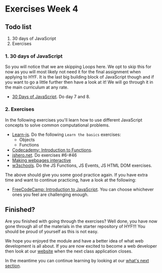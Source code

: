 # Exercises Week 4

## Todo list

1. 30 days of JavaScript
2. Exercises

### 1. 30 days of JavaScript

So you will notice that we are skipping Loops here. We opt to skip this for now as you will most likely not need it for the final assignment when applying to HYF. It is the last big building block of JavaScript though and if you want to go a little further then have a look at it! We will go through it in the main curriculum at any rate.

- [30 Days of JavaScript](https://github.com/Asabeneh/30-Days-Of-JavaScript/blob/master/readMe.md). Do day 7 and 8.

### 2. Exercises

In the following exercises you'll learn how to use different JavaScript concepts to solve common computational problems.

- [Learn-js](https://www.learn-js.org/). Do the following `Learn the basics` exercises:
  - Objects
  - Functions
- [Codecademy: Introduction to Functions](https://www.codecademy.com/courses/introduction-to-javascript/lessons/functions/exercises/intro-to-functions).
- [jshero.net](https://www.jshero.net/en/success.html). Do exercises #6-#46
- [Making webpages interactive](https://www.khanacademy.org/computing/computer-programming/html-css-js)
- [w3schools](https://www.w3schools.com/js/exercise_js.asp). Do the JS Functions, JS Events, JS HTML DOM exercises. 

The above should give you some good practice again. If you have extra time and want to continue practicing, have a look at the following:

- [FreeCodeCamp: Introduction to JavaScript](https://learn.freecodecamp.org/javascript-algorithms-and-data-structures/basic-javascript). You can choose whichever ones you feel are challenging enough.

## Finished?

Are you finished with going through the exercises? Well done, you have now gone through all of the materials in the starter repository of HYF!!! You should be proud of yourself as this is not easy.

We hope you enjoyed the module and have a better idea of what web development is all about. If you are now excited to become a web developer then look at our [website](https://www.hackyourfuture.net/apply) when the next class application closes.

In the meantime you can continue learning by looking at our [what's next section](../NEXT.md).

